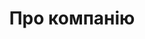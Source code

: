 ---
title: Про компанію
url: '/ua/about'

menu:
  main:
    identifier: about
    name: Про нас
    weight: 1
---